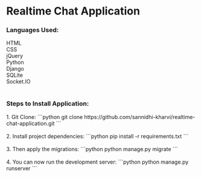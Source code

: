# Realtime Chat Application

<h3>Languages Used:</h3>
HTML<br/>
CSS<br/>
jQuery<br/>
Python<br/>
Django<br/>
SQLite<br/>
Socket.IO<br/><br/>

<h3>Steps to Install Application:</h3>
1. Git Clone:
```python
git clone https://github.com/sannidhi-kharvi/realtime-chat-application.git
```
<br/><br/>
2. Install project dependencies:
```python
pip install -r requirements.txt
```
<br/><br/>
3. Then apply the migrations:
```python
python manage.py migrate
```
<br/><br/>
4. You can now run the development server:
```python
python manage.py runserver
```
<br/><br/>
